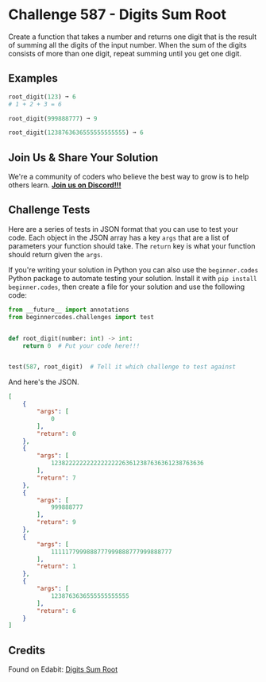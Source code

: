 # Challenge 587 - Digits Sum Root

Create a function that takes a number and returns one digit that is the result of summing all the digits of the input number. When the sum of the digits consists of more than one digit, repeat summing until you get one digit.

## Examples
```python
root_digit(123) ➞ 6
# 1 + 2 + 3 = 6

root_digit(999888777) ➞ 9

root_digit(1238763636555555555555) ➞ 6
```
## Join Us & Share Your Solution

We're a community of coders who believe the best way to grow is to help others learn. **[Join us on Discord!!!](https://discord.gg/sfHykntuGy)**

## Challenge Tests

Here are a series of tests in JSON format that you can use to test your code. Each object in the JSON array has a key `args` that are a list of parameters your function should take. The `return` key is what your function should return given the `args`. 

If you're writing your solution in Python you can also use the `beginner.codes` Python package to automate testing your solution. Install it with `pip install beginner.codes`, then create a file for your solution and use the following code:
```python
from __future__ import annotations
from beginnercodes.challenges import test


def root_digit(number: int) -> int:
    return 0  # Put your code here!!!


test(587, root_digit)  # Tell it which challenge to test against
```
And here's the JSON.
```json
[
    {
        "args": [
            0
        ],
        "return": 0
    },
    {
        "args": [
            1238222222222222222263612387636361238763636
        ],
        "return": 7
    },
    {
        "args": [
            999888777
        ],
        "return": 9
    },
    {
        "args": [
            1111177999888777999888777999888777
        ],
        "return": 1
    },
    {
        "args": [
            1238763636555555555555
        ],
        "return": 6
    }
]
```
## Credits

Found on Edabit: [Digits Sum Root](https://edabit.com/challenge/veCWQHJNgeZQCNbdY)
